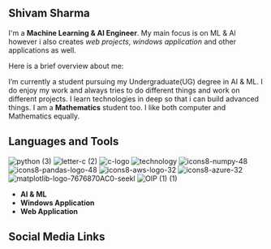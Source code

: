 ## Shivam Sharma

I'm a **Machine Learning & AI Engineer**. My main focus is on ML & Al however i also creates *web projects*, *windows application* and other applications as well.

Here is a brief overview about me:

I’m currently a student pursuing my Undergraduate(UG) degree in AI & ML.
I do enjoy my work and always tries to do different things and work on different projects.
I learn technologies in deep so that i can build advanced things.
I am a **Mathematics** student too. I like both computer and Mathematics equally.

## Languages and Tools

![python (3)](https://github.com/user-attachments/assets/149e4b6b-fb9b-4f71-8423-5678299a8109)
![letter-c (2)](https://github.com/user-attachments/assets/edff78b2-3af6-4394-84f7-d131c3beb001)
![c-logo](https://github.com/user-attachments/assets/6e2299f0-d052-40d1-92e8-40e3d56e3919)
![technology](https://github.com/user-attachments/assets/c93ee7e4-bbaa-4a13-a6ef-1d2bfc136ca3)
![icons8-numpy-48](https://github.com/user-attachments/assets/9697975c-caf7-4167-937e-25db9c1c0695)
![icons8-pandas-logo-48](https://github.com/user-attachments/assets/4276fe75-fa3e-4b2c-99c5-5d118fa1f702)
![icons8-aws-logo-32](https://github.com/user-attachments/assets/065c49ed-0879-4af6-a470-fbbab2af30b6)
![icons8-azure-32](https://github.com/user-attachments/assets/a8a04e1f-6284-4386-a676-031e7d1b8354)
![matplotlib-logo-7676870AC0-seekl](https://github.com/user-attachments/assets/a15aa8f3-48be-4b24-ba7f-5955bdd26d0a)
![OIP (1) (1)](https://github.com/user-attachments/assets/fd75c499-76b2-4b81-8f31-54a55bff61e6)

- **AI & ML**
- **Windows Application**
- **Web Application**
## Social Media Links
